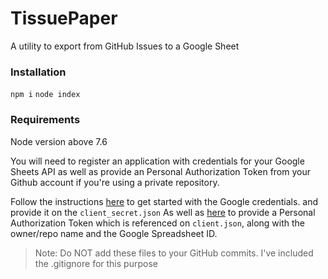 # TissuePaper
A utility to export from GitHub Issues to a Google Sheet

### Installation ###
`npm i`
`node index`

### Requirements ###
Node version above 7.6

You will need to register an application with credentials for your Google Sheets API as well as provide an Personal Authorization Token from your Github account if you're using a private repository. 

Follow the instructions [here](https://developers.google.com/sheets/api/quickstart/nodejs) to get started with the Google credentials.
and provide it on the `client_secret.json`
As well as [here]() to provide a Personal Authorization Token which is referenced on `client.json`, along with the owner/repo name and the Google Spreadsheet ID.

> Note: Do NOT add these files to your GitHub commits. I've included the .gitignore for this purpose 